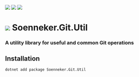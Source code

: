 [![](https://img.shields.io/nuget/v/Soenneker.Git.Util.svg?style=for-the-badge)](https://www.nuget.org/packages/Soenneker.Git.Util/)
[![](https://img.shields.io/github/actions/workflow/status/soenneker/soenneker.git.util/publish-package.yml?style=for-the-badge)](https://github.com/soenneker/soenneker.git.util/actions/workflows/publish-package.yml)
[![](https://img.shields.io/nuget/dt/Soenneker.Git.Util.svg?style=for-the-badge)](https://www.nuget.org/packages/Soenneker.Git.Util/)

# ![](https://user-images.githubusercontent.com/4441470/224455560-91ed3ee7-f510-4041-a8d2-3fc093025112.png) Soenneker.Git.Util
### A utility library for useful and common Git operations

## Installation

```
dotnet add package Soenneker.Git.Util
```

